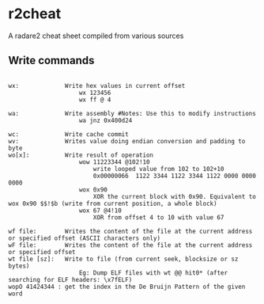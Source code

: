 # r2cheat
A radare2 cheat sheet compiled from various sources
## Write commands ##
<pre><code>
wx:             Write hex values in current offset
                    wx 123456
                    wx ff @ 4
                    
wa:             Write assembly #Notes: Use this to modify instructions 
                    wa jnz 0x400d24
                    
wc:             Write cache commit
wv:             Writes value doing endian conversion and padding to byte
wo[x]:          Write result of operation
                    wow 11223344 @102!10
                        write looped value from 102 to 102+10
                        0x00000066  1122 3344 1122 3344 1122 0000 0000 0000
                    wox 0x90
                        XOR the current block with 0x90. Equivalent to wox 0x90 $$!$b (write from current position, a whole block)
                    wox 67 @4!10
                        XOR from offset 4 to 10 with value 67
                        
wf file:        Writes the content of the file at the current address or specified offset (ASCII characters only)
wF file:        Writes the content of the file at the current address or specified offset
wt file [sz]:   Write to file (from current seek, blocksize or sz bytes)
                    Eg: Dump ELF files with wt @@ hit0* (after searching for ELF headers: \x7fELF)
wopO 41424344 : get the index in the De Bruijn Pattern of the given word

</code></pre>     	
